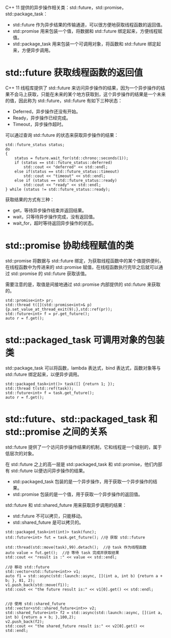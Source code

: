 C++ 11 提供的异步操作相关类：std::future，std::promise，std::package_task：

- std::future 作为异步结果的传输通道，可以很方便地获取线程函数的返回值。
- std::promise 用来包装一个值，将数据和 std::future 绑定起来，方便线程赋值。
- std::package_task 用来包装一个可调用对象，将函数和 std::future 绑定起来，方便异步调用。

# std::future 获取线程函数的返回值

C++ 11 线程库提供了 std::future 来访问异步操作的结果，因为一个异步操作的结果不会马上获取，只能在未来的某个地方获取到，这个异步操作的结果是一个未来的值，因此称为 std::future，std::future 有如下三种状态：

- Deferred，异步操作还没有开始。
- Ready，异步操作已经完成。
- Timeout，异步操作超时。

可以通过查询 std::future 的状态来获取异步操作的结果：

```
std::future_status status;
do
{
    status = future.wait_for(std::chrono::seconds(1));
    if (status == std::future_status::deferred)
    	std::cout << "deferred" << std::endl;
    else if(status == std::future_status::timeout)
    	std::cout << "timeout" << std::endl;
    else if (status == std::future_status::ready)
    	std::cout << "ready" << std::endl;
} while (status != std::future_status::ready);
```

获取结果的方式有三种：

- get，等待异步操作结束并返回结果。
- wait，只等待异步操作完成，没有返回值。
- wait_for，超时等待返回异步操作的状态。

# std::promise 协助线程赋值的类

std::promise  将数据与  std::future 绑定，为获取线程函数中的某个值提供便利，在线程函数中为传进来的 std::promise 赋值，在线程函数执行完毕之后就可以通过 std::promise 的 std::future  获取该值。

需要注意的是，取值是间接地通过  std::promise 内部提供的 std::future 来获取的。

```
std::promise<int> pr;
std::thread t([](std::promise<int>& p) {p.set_value_at_thread_exit(9);},std::ref(pr));
std::future<int> f = pr.get_future();
auto r = f.get();
```

# std::packaged_task 可调用对象的包装类

std::package_task 可以将函数，lambda 表达式，bind 表达式，函数对象等与 std::future 绑定起来，以便异步调用。

```
std::packaged_task<int()> task([] {return 1; });
std::thread t(std::ref(task));
std::future<int> f = task.get_future();
auto r = f.get();
```

# std::future、std::packaged_task  和  std::promise 之间的关系

std::future 提供了一个访问异步操作结果的机制，它和线程是一个级别的，属于低层次的对象。

在 std::future  之上的高一层是 std::packaged_task  和 std::promise，他们内部有 std::future 以便访问异步操作的结果。

- std::packaged_task 包装的是一个异步操作，用于获取一个异步操作的结果。
- std::promise 包装的是一个值，用于获取一个异步操作的返回值。

std::future 和 std::shared_future 用来获取异步调用的结果：

- std::future  不可以拷贝，只能移动。
- std::shared_future 是可以拷贝的。

```
std::packaged_task<int(int)> task(func);
std::future<int> fut = task.get_future(); //@ 获取 std::future

std::thread(std::move(task),99).detach();  //@ task 作为线程函数
auto value = fut.get();  //@ 等待 task 完成并获取结果
std::cout << "result is :" << value << std::endl;

//@ 移动 std::future
std::vector<std::future<int>> v1;
auto f1 = std::async(std::launch::async, [](int a, int b) {return a + b; }, 81, 2);
v1.push_back(std::move(f1));
std::cout << "the future result is:" << v1[0].get() << std::endl;


//@ 使用 std::shared_future
std::vector<std::shared_future<int>> v2;
std::shared_future<int> f2 = std::async(std::launch::async, [](int a, int b) {return a + b; },100,2);
v2.push_back(f2);
std::cout << "the shared_future result is:" << v2[0].get() << std::endl;
```























